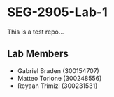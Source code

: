 # SEG-2905-Lab-1
This is a test repo...

## Lab Members
* Gabriel Braden (300154707)
* Matteo Torlone (300248556)
* Reyaan Trimizi (300231531)
